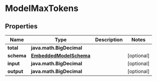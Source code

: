 
# ModelMaxTokens

## Properties
Name | Type | Description | Notes
------------ | ------------- | ------------- | -------------
**total** | **java.math.BigDecimal** |  | 
**schema** | [**EmbeddedModelSchema**](EmbeddedModelSchema) |  |  [optional]
**input** | **java.math.BigDecimal** |  |  [optional]
**output** | **java.math.BigDecimal** |  |  [optional]



